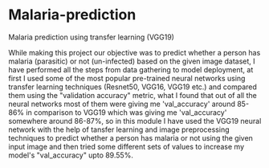 # Malaria-prediction
Malaria prediction using transfer learning (VGG19)

While making this project our objective was to predict whether a person has malaria (parasitic) or not (un-infected) based on the given image dataset, I have performed all the steps from data gathering to model deployment, at first I used some of the most popular pre-trained neural networks using transfer learning techniques (Resnet50, VGG16, VGG19 etc.) and compared them using the "validation accuracy" metric, what I found that out of all the neural networks most of them were giving me 'val_accuracy' around 85-86% in comparison to VGG19 which was giving me 'val_accuracy' somewhere around 86-87%, so in this module I have used the VGG19 neural network with the help of tansfer learning and image preprocessing techniques to predict whether a person has malaria or not using the given input image and then tried some different sets of values to increase my model's "val_accuracy" upto 89.55%.
